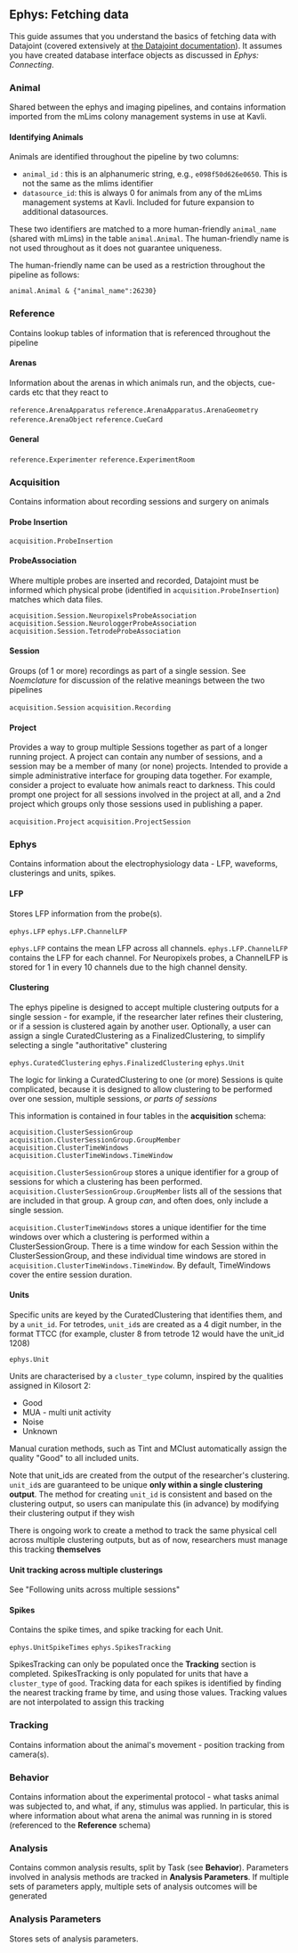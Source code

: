 ## Ephys: Fetching data

This guide assumes that you understand the basics of fetching data with Datajoint (covered extensively at [the Datajoint documentation](https://docs.datajoint.io/python/queries/Queries.html)). It assumes you have created database interface objects as discussed in *Ephys: Connecting*.





### Animal

Shared between the ephys and imaging pipelines, and contains information imported from the mLims colony management systems in use at Kavli.

#### Identifying Animals

Animals are identified throughout the pipeline by two columns:
* `animal_id` : this is an alphanumeric string, e.g., `e098f50d626e0650`. This is not the same as the mlims identifier
* `datasource_id`: this is always 0 for animals from any of the mLims management systems at Kavli. Included for future expansion to additional datasources. 

These two identifiers are matched to a more human-friendly `animal_name` (shared with mLims) in the table `animal.Animal`. The human-friendly name is not used throughout as it does not guarantee uniqueness. 

The human-friendly name can be used as a restriction throughout the pipeline as follows:

`animal.Animal & {"animal_name":26230}`





### Reference

Contains lookup tables of information that is referenced throughout the pipeline

#### Arenas

Information about the arenas in which animals run, and the objects, cue-cards etc that they react to

`reference.ArenaApparatus`
`reference.ArenaApparatus.ArenaGeometry`
`reference.ArenaObject`
`reference.CueCard`


#### General

`reference.Experimenter`
`reference.ExperimentRoom`





### Acquisition

Contains information about recording sessions and surgery on animals

#### Probe Insertion

`acquisition.ProbeInsertion`

#### ProbeAssociation

Where multiple probes are inserted and recorded, Datajoint must be informed which physical probe (identified in `acquisition.ProbeInsertion`) matches which data files. 

`acquisition.Session.NeuropixelsProbeAssociation`
`acquisition.Session.NeurologgerProbeAssociation`
`acquisition.Session.TetrodeProbeAssociation`

#### Session

Groups (of 1 or more) recordings as part of a single session. See *Noemclature* for discussion of the relative meanings between the two pipelines

`acquisition.Session`
`acquisition.Recording`

#### Project

Provides a way to group multiple Sessions together as part of a longer running project. A project can contain any number of sessions, and a session may be a member of many (or none) projects. Intended to provide a simple administrative interface for grouping data together. For example, consider a project to evaluate how animals react to darkness. This could prompt one project for all sessions involved in the project at all, and a 2nd project which groups only those sessions used in publishing a paper.

`acquisition.Project`
`acquisition.ProjectSession`




### Ephys

Contains information about the electrophysiology data - LFP, waveforms, clusterings and units, spikes. 

#### LFP

Stores LFP information from the probe(s).

`ephys.LFP`
`ephys.LFP.ChannelLFP`

`ephys.LFP` contains the mean LFP across all channels. `ephys.LFP.ChannelLFP` contains the LFP for each channel. For Neuropixels probes, a ChannelLFP is stored for 1 in every 10 channels due to the high channel density. 

#### Clustering

The ephys pipeline is designed to accept multiple clustering outputs for a single session - for example, if the researcher later refines their clustering, or if a session is clustered again by another user. Optionally, a user can assign a single CuratedClustering as a FinalizedClustering, to simplify selecting a single "authoritative" clustering

`ephys.CuratedClustering`
`ephys.FinalizedClustering`
`ephys.Unit`

The logic for linking a CuratedClustering to one (or more) Sessions is quite complicated, because it is designed to allow clustering to be performed over one session, multiple sessions, *or parts of sessions*

This information is contained in four tables in the **acquisition** schema:

`acquisition.ClusterSessionGroup`
`acquisition.ClusterSessionGroup.GroupMember`
`acquisition.ClusterTimeWindows`
`acquisition.ClusterTimeWindows.TimeWindow`

`acquisition.ClusterSessionGroup` stores a unique identifier for a group of sessions for which a clustering has been performed. `acquisition.ClusterSessionGroup.GroupMember` lists all of the sessions that are included in that group. A group *can*, and often does, only include a single session.

`acquisition.ClusterTimeWindows` stores a unique identifier for the time windows over which a clustering is performed within a ClusterSessionGroup. There is a time window for each Session within the ClusterSessionGroup, and these individual time windows are stored in `acquisition.ClusterTimeWindows.TimeWindow`. By default, TimeWindows cover the entire session duration. 


#### Units

Specific units are keyed by the CuratedClustering that identifies them, and by a `unit_id`. For tetrodes, `unit_id`s are created as a 4 digit number, in the format TTCC (for example, cluster 8 from tetrode 12 would have the unit_id 1208)

`ephys.Unit`

Units are characterised by a `cluster_type` column, inspired by the qualities assigned in Kilosort 2:

* Good
* MUA - multi unit activity
* Noise
* Unknown

Manual curation methods, such as Tint and MClust automatically assign the quality "Good" to all included units. 

Note that unit_ids are created from the output of the researcher's clustering. `unit_id`s are guaranteed to be unique **only within a single clustering output**. The method for creating `unit_id` is consistent and based on the clustering output, so users can manipulate this (in advance) by modifying their clustering output if they wish

There is ongoing work to create a method to track the same physical cell across multiple clustering outputs, but as of now, researchers must manage this tracking **themselves**

#### Unit tracking across multiple clusterings

See "Following units across multiple sessions"

#### Spikes

Contains the spike times, and spike tracking for each Unit. 

`ephys.UnitSpikeTimes`
`ephys.SpikesTracking`

SpikesTracking can only be populated once the **Tracking** section is completed. SpikesTracking is only populated for units that have a `cluster_type` of `good`. Tracking data for each spikes is identified by finding the nearest tracking frame by time, and using those values. Tracking values are not interpolated to assign this tracking




### Tracking

Contains information about the animal's movement - position tracking from camera(s). 






### Behavior

Contains information about the experimental protocol - what tasks animal was subjected to, and what, if any, stimulus was applied. In particular, this is where information about what arena the animal was running in is stored (referenced to the **Reference** schema)





### Analysis

Contains common analysis results, split by Task (see **Behavior**). Parameters involved in analysis methods are tracked in **Analysis Parameters**. If multiple sets of parameters apply, multiple sets of analysis outcomes will be generated





### Analysis Parameters

Stores sets of analysis parameters. 